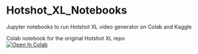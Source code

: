 # Hotshot_XL_Notebooks
Jupyter notebooks to run Hotshot XL video generator on Colab and Kaggle

Colab notebook for the original Hotshot XL repo  
[![Open In Colab](https://colab.research.google.com/assets/colab-badge.svg)](https://drive.google.com/file/d/186a-KiVP-PoxC6-nc7qHFoT8G7UOej9l)

